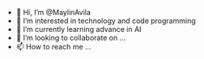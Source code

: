 - 👋 Hi, I’m @MaylinAvila
- 👀 I’m interested in technology and code programming 
- 🌱 I’m currently learning advance in AI 
- 💞️ I’m looking to collaborate on ...
- 📫 How to reach me ...

<!---
MaylinAvila/MaylinAvila is a ✨ special ✨ repository because its `README.md` (this file) appears on your GitHub profile.
You can click the Preview link to take a look at your changes.
--->
